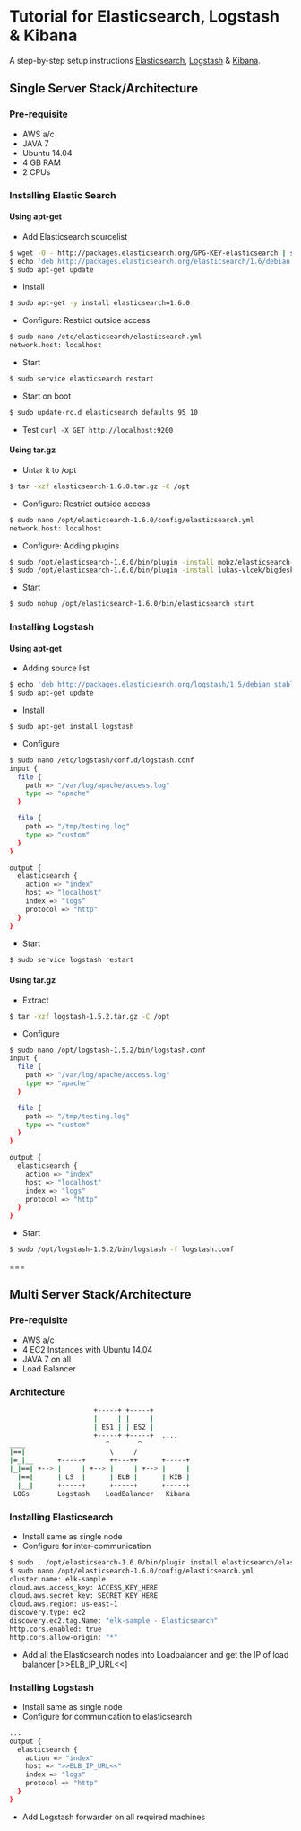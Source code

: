 # Tutorial for Elasticsearch, Logstash & Kibana
A step-by-step setup instructions [Elasticsearch], [Logstash] & [Kibana].

## Single Server Stack/Architecture
### Pre-requisite
* AWS a/c
* JAVA 7
* Ubuntu 14.04
* 4 GB RAM
* 2 CPUs

### Installing Elastic Search
#### Using apt-get
* Add Elasticsearch sourcelist
```sh
$ wget -O - http://packages.elasticsearch.org/GPG-KEY-elasticsearch | sudo apt-key add -
$ echo 'deb http://packages.elasticsearch.org/elasticsearch/1.6/debian stable main' | sudo tee /etc/apt/sources.list.d/elasticsearch.list
$ sudo apt-get update
```
* Install
```sh
$ sudo apt-get -y install elasticsearch=1.6.0
```
* Configure: Restrict outside access
```sh
$ sudo nano /etc/elasticsearch/elasticsearch.yml
network.host: localhost
```
* Start
```sh
$ sudo service elasticsearch restart
```
* Start on boot
```sh
$ sudo update-rc.d elasticsearch defaults 95 10
```
* Test ```curl -X GET http://localhost:9200```

#### Using tar.gz
* Untar it to /opt
```sh
$ tar -xzf elasticsearch-1.6.0.tar.gz -C /opt
```
* Configure: Restrict outside access
```sh
$ sudo nano /opt/elasticsearch-1.6.0/config/elasticsearch.yml
network.host: localhost
```
* Configure: Adding plugins
```sh
$ sudo /opt/elasticsearch-1.6.0/bin/plugin -install mobz/elasticsearch-head
$ sudo /opt/elasticsearch-1.6.0/bin/plugin -install lukas-vlcek/bigdesk
```
* Start
```sh
$ sudo nohup /opt/elasticsearch-1.6.0/bin/elasticsearch start
```

### Installing Logstash
#### Using apt-get
* Adding source list
```sh
$ echo 'deb http://packages.elasticsearch.org/logstash/1.5/debian stable main' | sudo tee /etc/apt/sources.list.d/logstash.list
$ sudo apt-get update
```
* Install
```sh
$ sudo apt-get install logstash
```
* Configure
```sh
$ sudo nano /etc/logstash/conf.d/logstash.conf
input {
  file {
    path => "/var/log/apache/access.log"
    type => "apache"
  }

  file {
    path => "/tmp/testing.log"
    type => "custom"
  }
}

output {
  elasticsearch {
    action => "index"
    host => "localhost"
    index => "logs"
    protocol => "http"
  }
}
```
* Start
```sh
$ sudo service logstash restart
```
#### Using tar.gz
* Extract
```sh
$ tar -xzf logstash-1.5.2.tar.gz -C /opt
```
* Configure
```sh
$ sudo nano /opt/logstash-1.5.2/bin/logstash.conf
input {
  file {
    path => "/var/log/apache/access.log"
    type => "apache"
  }

  file {
    path => "/tmp/testing.log"
    type => "custom"
  }
}

output {
  elasticsearch {
    action => "index"
    host => "localhost"
    index => "logs"
    protocol => "http"
  }
}
```
* Start
```sh
$ sudo /opt/logstash-1.5.2/bin/logstash -f logstash.conf
```
===
## Multi Server Stack/Architecture
### Pre-requisite
* AWS a/c
* 4 EC2 Instances with Ubuntu 14.04
* JAVA 7 on all
* Load Balancer

### Architecture
```sh
                     +-----+ +-----+         
                     |     | |     |         
                     | ES1 | | ES2 |         
                     +-----+ +-----+  ....     
____                    ^       ^            
|==|                     \     /              
|=_|__      +-----+      ++---++      +-----+
|_|==| +--> |     | +--> |     | +--> |     |
  |==|      | LS  |      | ELB |      | KIB |
  |__|      +-----+      +-----+      +-----+
 LOGs       Logstash    LoadBalancer   Kibana
```

### Installing Elasticsearch
* Install same as single node
* Configure for inter-communication
```sh
$ sudo . /opt/elasticsearch-1.6.0/bin/plugin install elasticsearch/elasticsearch-cloud-aws/2.6.0
$ sudo nano /opt/elasticsearch-1.6.0/config/elasticsearch.yml
cluster.name: elk-sample
cloud.aws.access_key: ACCESS_KEY_HERE
cloud.aws.secret_key: SECRET_KEY_HERE
cloud.aws.region: us-east-1
discovery.type: ec2
discovery.ec2.tag.Name: "elk-sample - Elasticsearch"
http.cors.enabled: true
http.cors.allow-origin: "*"
```
* Add all the Elasticsearch nodes into Loadbalancer and get the IP of load balancer [>>ELB_IP_URL<<]

### Installing Logstash
* Install same as single node
* Configure for communication to elasticsearch
```sh
...
output {
  elasticsearch {
    action => "index"
    host => ">>ELB_IP_URL<<"
    index => "logs"
    protocol => "http"
  }
}
```
* Add Logstash forwarder on all required machines

[Elasticsearch]:https://www.elastic.co/products/elasticsearch
[Logstash]:https://www.elastic.co/products/logstash
[Kibana]:https://www.elastic.co/products/kibana
